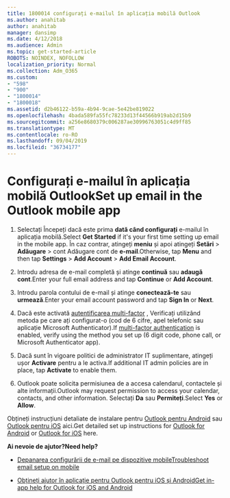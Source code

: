 ```yaml
---
title: 1800014 configurați e-mailul în aplicația mobilă Outlook
ms.author: anahitab
author: anahitab
manager: dansimp
ms.date: 4/12/2018
ms.audience: Admin
ms.topic: get-started-article
ROBOTS: NOINDEX, NOFOLLOW
localization_priority: Normal
ms.collection: Adm_O365
ms.custom:
- "598"
- "900"
- "1800014"
- "1800018"
ms.assetid: d2b46122-b59a-4b94-9cae-5e42be819022
ms.openlocfilehash: 4bada589fa55fc78233d13f44566b919ab2d15b9
ms.sourcegitcommit: a256e8680379c006287ae30996763051c4d9ff85
ms.translationtype: MT
ms.contentlocale: ro-RO
ms.lasthandoff: 09/04/2019
ms.locfileid: "36734177"
---
```

# <a name="set-up-email-in-the-outlook-mobile-app"></a><span data-ttu-id="be1d4-102">Configurați e-mailul în aplicația mobilă Outlook</span><span class="sxs-lookup"><span data-stu-id="be1d4-102">Set up email in the Outlook mobile app</span></span>

1. <span data-ttu-id="be1d4-103">Selectați Începeți dacă este prima **dată când configurați** e-mailul în aplicația mobilă.</span><span class="sxs-lookup"><span data-stu-id="be1d4-103">Select **Get Started** if it's your first time setting up email in the mobile app.</span></span> <span data-ttu-id="be1d4-104">În caz contrar, atingeți **meniu** și apoi atingeți **Setări** \> **Adăugare** \> cont Adăugare cont de **e-mail**.</span><span class="sxs-lookup"><span data-stu-id="be1d4-104">Otherwise, tap **Menu** and then tap **Settings** \> **Add Account** \> **Add Email Account**.</span></span>

2. <span data-ttu-id="be1d4-105">Introdu adresa de e-mail completă și atinge **continuă** sau **adaugă cont**.</span><span class="sxs-lookup"><span data-stu-id="be1d4-105">Enter your full email address and tap **Continue** or **Add Account**.</span></span>

3. <span data-ttu-id="be1d4-106">Introdu parola contului de e-mail și atinge **conectează-te** sau **urmează**.</span><span class="sxs-lookup"><span data-stu-id="be1d4-106">Enter your email account password and tap **Sign In** or **Next**.</span></span>

4. <span data-ttu-id="be1d4-107">Dacă este activată [autentificarea multi-factor](https://docs.microsoft.com/office365/admin/security-and-compliance/set-up-multi-factor-authentication) , Verificați utilizând metoda pe care ați configurat-o (cod de 6 cifre, apel telefonic sau aplicație Microsoft Authenticator).</span><span class="sxs-lookup"><span data-stu-id="be1d4-107">If [multi-factor authentication](https://docs.microsoft.com/office365/admin/security-and-compliance/set-up-multi-factor-authentication) is enabled, verify using the method you set up (6 digit code, phone call, or Microsoft Authenticator app).</span></span>

5. <span data-ttu-id="be1d4-108">Dacă sunt în vigoare politici de administrator IT suplimentare, atingeți ușor **Activare** pentru a le activa.</span><span class="sxs-lookup"><span data-stu-id="be1d4-108">If additional IT admin policies are in place, tap **Activate** to enable them.</span></span>

6. <span data-ttu-id="be1d4-109">Outlook poate solicita permisiunea de a accesa calendarul, contactele și alte informații.</span><span class="sxs-lookup"><span data-stu-id="be1d4-109">Outlook may request permission to access your calendar, contacts, and other information.</span></span> <span data-ttu-id="be1d4-110">Selectați **Da** sau **Permiteți**.</span><span class="sxs-lookup"><span data-stu-id="be1d4-110">Select **Yes** or **Allow**.</span></span>

<span data-ttu-id="be1d4-111">Obțineți instrucțiuni detaliate de instalare pentru [Outlook pentru Android](https://support.office.com/article/886db551-8dfa-4fd5-b835-f8e532091872.aspx) sau [Outlook pentru iOS](https://support.office.com/article/b2de2161-cc1d-49ef-9ef9-81acd1c8e234.aspx) aici.</span><span class="sxs-lookup"><span data-stu-id="be1d4-111">Get detailed set up instructions for [Outlook for Android](https://support.office.com/article/886db551-8dfa-4fd5-b835-f8e532091872.aspx) or [Outlook for iOS](https://support.office.com/article/b2de2161-cc1d-49ef-9ef9-81acd1c8e234.aspx) here.</span></span>
  
 <span data-ttu-id="be1d4-112">**Ai nevoie de ajutor?**</span><span class="sxs-lookup"><span data-stu-id="be1d4-112">**Need help?**</span></span>
  
- [<span data-ttu-id="be1d4-113">Depanarea configurării de e-mail pe dispozitive mobile</span><span class="sxs-lookup"><span data-stu-id="be1d4-113">Troubleshoot email setup on mobile</span></span>](https://support.office.com/article/a264ef01-9c88-48fb-9285-7017e4f31f02.aspx)

- [<span data-ttu-id="be1d4-114">Obțineți ajutor în aplicație pentru Outlook pentru iOS și Android</span><span class="sxs-lookup"><span data-stu-id="be1d4-114">Get in-app help for Outlook for iOS and Android</span></span>](https://support.office.com/article/218a22d1-9fa5-4889-b689-de1c63493243.aspx#ID0EAABAAA=Contact_Support)
